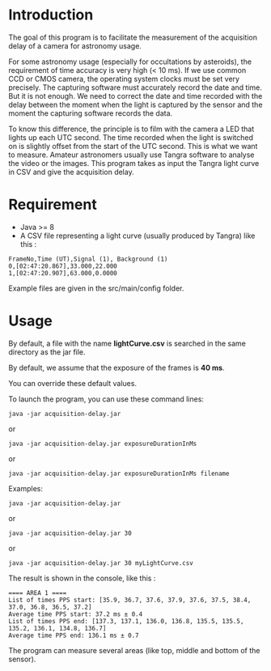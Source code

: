 # Introduction

The goal of this program is to facilitate the measurement of the acquisition delay of a camera for astronomy usage.

For some astronomy usage (especially for occultations by asteroids), the requirement of time accuracy is very high (< 10 ms). If we use common CCD or CMOS camera, the operating system clocks must be set very precisely. The capturing software must accurately record the date and time. But it is not enough. We need to correct the date and time recorded with the delay between the moment when the light is captured by the sensor and the moment the capturing software records the data.

To know this difference, the principle is to film with the camera a LED that lights up each UTC second. The time recorded when the light is switched on is slightly offset from the start of the UTC second. This is what we want to measure. Amateur astronomers usually use  Tangra software to analyse the video or the images. This program takes as input the Tangra light curve in CSV and give the acquisition delay.

# Requirement

- Java >= 8
- A CSV file representing a light curve (usually produced by Tangra) like this :

```
FrameNo,Time (UT),Signal (1), Background (1)
0,[02:47:20.867],33.000,22.000
1,[02:47:20.907],63.000,0.0000
```

Example files are given in the src/main/config folder.

# Usage

By default, a file with the name **lightCurve.csv** is searched in the same directory as the jar file.

By default, we assume that the exposure of the frames is **40 ms**.

You can override these default values.

To launch the program, you can use these command lines:

```console
java -jar acquisition-delay.jar
```

or

```console
java -jar acquisition-delay.jar exposureDurationInMs
```

or

```console
java -jar acquisition-delay.jar exposureDurationInMs filename
```

Examples:

```console
java -jar acquisition-delay.jar
```

or

```console
java -jar acquisition-delay.jar 30
```

or

```console
java -jar acquisition-delay.jar 30 myLightCurve.csv
```

The result is shown in the console, like this :

```console
==== AREA 1 ====
List of times PPS start: [35.9, 36.7, 37.6, 37.9, 37.6, 37.5, 38.4, 37.0, 36.8, 36.5, 37.2]
Average time PPS start: 37.2 ms ± 0.4
List of times PPS end: [137.3, 137.1, 136.0, 136.8, 135.5, 135.5, 135.2, 136.1, 134.8, 136.7]
Average time PPS end: 136.1 ms ± 0.7
```

The program can measure several areas (like top, middle and bottom of the sensor).